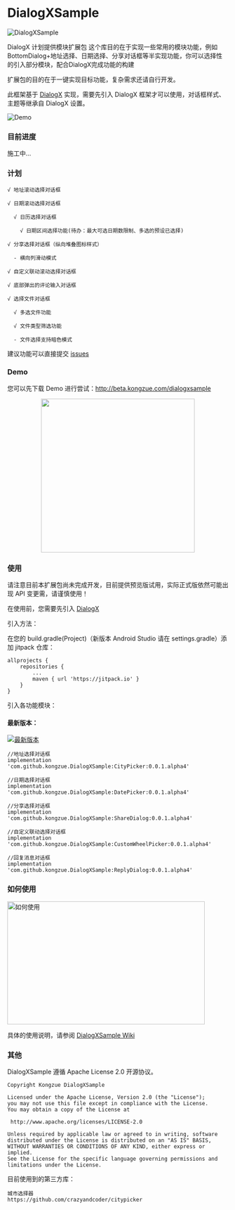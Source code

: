# DialogXSample

![DialogXSample](https://github.com/kongzue/DialogXSample/raw/master/img_sample.png)

DialogX 计划提供模块扩展包
这个库目的在于实现一些常用的模块功能，例如BottomDialog+地址选择、日期选择、分享对话框等半实现功能，你可以选择性的引入部分模块，配合DialogX完成功能的构建

扩展包的目的在于一键实现目标功能，复杂需求还请自行开发。

此框架基于 [DialogX](https://github.com/kongzue/DialogX) 实现，需要先引入 DialogX 框架才可以使用，对话框样式、主题等继承自 DialogX 设置。

![Demo](https://github.com/kongzue/DialogXSample/raw/master/img_dialogx_sample.png)

### 目前进度

施工中...

### 计划

```
√ 地址滚动选择对话框

√ 日期滚动选择对话框

  √ 日历选择对话框
  
    √ 日期区间选择功能(待办：最大可选日期数限制、多选的预设已选择)

√ 分享选择对话框（纵向堆叠图标样式）

  - 横向列滑动模式

√ 自定义联动滚动选择对话框

√ 底部弹出的评论输入对话框

√ 选择文件对话框

  √ 多选文件功能
  
  √ 文件类型筛选功能
  
  - 文件选择支持暗色模式
```

建议功能可以直接提交 [issues](https://github.com/kongzue/DialogXSample/issues)

### Demo

您可以先下载 Demo 进行尝试：http://beta.kongzue.com/dialogxsample

<div align=center>    
    <img src="https://github.com/kongzue/DialogXSample/raw/master/README.assets/qrcode.png" width="350">    
</div>

### 使用

请注意目前本扩展包尚未完成开发，目前提供预览版试用，实际正式版依然可能出现 API 变更需，请谨慎使用！

在使用前，您需要先引入 [DialogX](https://github.com/kongzue/DialogX)

引入方法：

在您的 build.gradle(Project)（新版本 Android Studio 请在 settings.gradle）添加 jitpack 仓库：
```
allprojects {
    repositories {
        ...
        maven { url 'https://jitpack.io' }
    }
}
```

引入各功能模块：

#### 最新版本：

[![最新版本](https://jitpack.io/v/kongzue/DialogXSample.svg)](https://jitpack.io/#kongzue/DialogXSample)

```
//地址选择对话框
implementation 'com.github.kongzue.DialogXSample:CityPicker:0.0.1.alpha4'

//日期选择对话框
implementation 'com.github.kongzue.DialogXSample:DatePicker:0.0.1.alpha4'

//分享选择对话框
implementation 'com.github.kongzue.DialogXSample:ShareDialog:0.0.1.alpha4'

//自定义联动选择对话框
implementation 'com.github.kongzue.DialogXSample:CustomWheelPicker:0.0.1.alpha4'

//回复消息对话框
implementation 'com.github.kongzue.DialogXSample:ReplyDialog:0.0.1.alpha4'
```

### 如何使用

<a href="https://github.com/kongzue/DialogXSample/wiki/"><img src="https://github.com/kongzue/DialogX/raw/master/readme/img_how_to_use_tip.png" alt="如何使用" width="450" height="280" /></a>

具体的使用说明，请参阅 [DialogXSample Wiki](https://github.com/kongzue/DialogXSample/wiki/)

### 其他

DialogXSample 遵循 Apache License 2.0 开源协议。

```
Copyright Kongzue DialogXSample

Licensed under the Apache License, Version 2.0 (the "License");
you may not use this file except in compliance with the License.
You may obtain a copy of the License at

 http://www.apache.org/licenses/LICENSE-2.0

Unless required by applicable law or agreed to in writing, software
distributed under the License is distributed on an "AS IS" BASIS,
WITHOUT WARRANTIES OR CONDITIONS OF ANY KIND, either express or implied.
See the License for the specific language governing permissions and
limitations under the License.
```

目前使用到的第三方库：
```
城市选择器
https://github.com/crazyandcoder/citypicker

```
